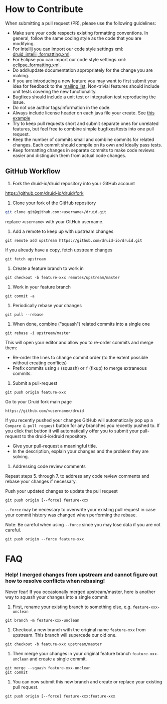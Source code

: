 # How to Contribute

When submitting a pull request (PR), please use the following guidelines:

- Make sure your code respects existing formatting conventions. In general, follow
  the same coding style as the code that you are modifying.
- For Intellij you can import our code style settings xml: [druid_intellij_formatting.xml](https://github.com/druid-io/druid/raw/master/druid_intellij_formatting.xml).
- For Eclipse you can import our code style settings xml: [eclipse_formatting.xml](https://github.com/druid-io/druid/raw/master/eclipse_formatting.xml).
- Do add/update documentation appropriately for the change you are making.
- If you are introducing a new feature you may want to first submit your idea
  for feedback to the [mailing list](mailto:druid-development@googlegroups.com).
  Non-trivial features should include unit tests covering the new functionality.
- Bugfixes should include a unit test or integration test reproducing the issue.
- Do not use author tags/information in the code.
- Always include license header on each java file your create. See [this example](https://github.com/druid-io/druid/blob/master/common/src/main/java/io/druid/metadata/PasswordProvider.java)
- Try to keep pull requests short and submit separate ones for unrelated
  features, but feel free to combine simple bugfixes/tests into one pull request.
- Keep the number of commits small and combine commits for related changes.
  Each commit should compile on its own and ideally pass tests.
- Keep formatting changes in separate commits to make code reviews easier and
  distinguish them from actual code changes.

## GitHub Workflow

1. Fork the druid-io/druid repository into your GitHub account

  https://github.com/druid-io/druid/fork

1. Clone your fork of the GitHub repository

  ```sh
  git clone git@github.com:<username>/druid.git
  ```

  replace `<username>` with your GitHub username.

1. Add a remote to keep up with upstream changes

  ```
  git remote add upstream https://github.com/druid-io/druid.git
  ```

  If you already have a copy, fetch upstream changes

  ```
  git fetch upstream
  ```

1. Create a feature branch to work in

  ```
  git checkout -b feature-xxx remotes/upstream/master
  ```

1. Work in your feature branch

  ```
  git commit -a
  ```

1. Periodically rebase your changes

  ```
  git pull --rebase
  ```

1. When done, combine ("squash") related commits into a single one

  ```
  git rebase -i upstream/master
  ```

  This will open your editor and allow you to re-order commits and merge them:
  - Re-order the lines to change commit order (to the extent possible without creating conflicts)
  - Prefix commits using `s` (squash) or `f` (fixup) to merge extraneous commits.

1. Submit a pull-request

  ```
  git push origin feature-xxx
  ```

  Go to your Druid fork main page

  ```
  https://github.com/<username>/druid
  ```

  If you recently pushed your changes GitHub will automatically pop up a
  `Compare & pull request` button for any branches you recently pushed to. If you
  click that button it will automatically offer you to submit your pull-request
  to the druid-io/druid repository.

  - Give your pull-request a meaningful title.
  - In the description, explain your changes and the problem they are solving.

1. Addressing code review comments

  Repeat steps 5. through 7. to address any code review comments and
  rebase your changes if necessary.

  Push your updated changes to update the pull request

  ```
  git push origin [--force] feature-xxx
  ```

  `--force` may be necessary to overwrite your existing pull request in case your
  commit history was changed when performing the rebase.

  Note: Be careful when using `--force` since you may lose data if you are not careful.

  ```
  git push origin --force feature-xxx
  ```


# FAQ

### Help! I merged changes from upstream and cannot figure out how to resolve conflicts when rebasing!

Never fear! If you occasionally merged upstream/master, here is another way to squash your changes into a single commit:

1. First, rename your existing branch to something else, e.g. `feature-xxx-unclean`

  ```
  git branch -m feature-xxx-unclean
  ```

1. Checkout a new branch with the original name `feature-xxx` from upstream. This branch will supercede our old one.

  ```
  git checkout -b feature-xxx upstream/master
  ```

1. Then merge your changes in your original feature branch `feature-xxx-unclean` and create a single commit.

  ```
  git merge --squash feature-xxx-unclean
  git commit
  ```

1. You can now submit this new branch and create or replace your existing pull request.

  ```
  git push origin [--force] feature-xxx:feature-xxx
  ```
